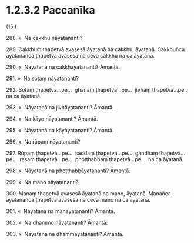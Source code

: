 # 1.2.3.2 Paccanīka

(15.)

288\. »  Na cakkhu nāyatananti?

289\. Cakkhuṃ ṭhapetvā avasesā āyatanā na cakkhu, āyatanā. Cakkhuñca āyatanañca ṭhapetvā avasesā na ceva cakkhu na ca āyatanā.

290\. «  Nāyatanā na cakkhāyatananti? Āmantā.

291\. »  Na sotaṃ nāyatananti?

292\. Sotaṃ ṭhapetvā…pe…  ghānaṃ ṭhapetvā…pe…  jivhaṃ ṭhapetvā…pe…  na ca āyatanā.

293\. «  Nāyatanā na jivhāyatananti? Āmantā.

294\. »  Na kāyo nāyatananti? Āmantā.

295\. «  Nāyatanā na kāyāyatananti? Āmantā.

296\. »  Na rūpaṃ nāyatananti?

297\. Rūpaṃ ṭhapetvā…pe…  saddaṃ ṭhapetvā…pe…  gandhaṃ ṭhapetvā…pe…  rasaṃ ṭhapetvā…pe…  phoṭṭhabbaṃ ṭhapetvā…pe…  na ca āyatanā.

298\. «  Nāyatanā na phoṭṭhabbāyatananti? Āmantā.

299\. »  Na mano nāyatananti?

300\. Manaṃ ṭhapetvā avasesā āyatanā na mano, āyatanā. Manañca āyatanañca ṭhapetvā avasesā na ceva mano na ca āyatanā.

301\. «  Nāyatanā na manāyatananti? Āmantā.

302\. »  Na dhammo nāyatananti? Āmantā.

303\. «  Nāyatanā na dhammāyatananti? Āmantā.
